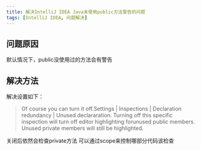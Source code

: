 ```yaml
---
title: 解决IntelliJ IDEA Java未使用public方法警告的问题
tags: [IntelliJ IDEA, 问题解决]
---
```


## 问题原因

默认情况下，public没使用过的方法会有警告

## 解决方法

解决设置如下：
> Of course you can turn it off.Settings | Inspections | Declaration redundancy | Unused declararation. 
> Turning off this specific inspection will turn off editor highlighting forunused public members. 
> Unused private members will still be highlighted.

关闭后依然会检查private方法
可以通过scope来控制哪部分代码该检查